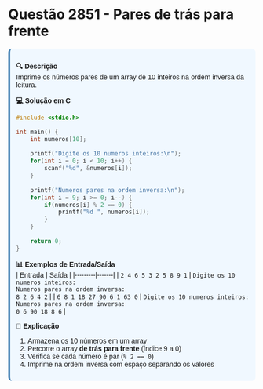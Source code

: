 ﻿# Questão 2851 - Pares de trás para frente

<div style="background: #f0f8ff; padding: 12px; border-radius: 8px; border-left: 4px solid #4682b4; margin-bottom: 16px; font-family: Arial, sans-serif;">

**🔍 Descrição**  
Imprime os números pares de um array de 10 inteiros na ordem inversa da leitura.

**💻 Solução em C**  
```c
#include <stdio.h>

int main() {
    int numeros[10];
    
    printf("Digite os 10 numeros inteiros:\n");
    for(int i = 0; i < 10; i++) {
        scanf("%d", &numeros[i]);
    }
    
    printf("Numeros pares na ordem inversa:\n");
    for(int i = 9; i >= 0; i--) {
        if(numeros[i] % 2 == 0) {
            printf("%d ", numeros[i]);
        }
    }
    
    return 0;
}
```

**📊 Exemplos de Entrada/Saída**  
| Entrada | Saída |
|---------|-------|
| `2 4 6 5 3 2 5 8 9 1` | `Digite os 10 numeros inteiros:`<br>`Numeros pares na ordem inversa:`<br>`8 2 6 4 2` |
| `6 8 1 18 27 90 6 1 63 0` | `Digite os 10 numeros inteiros:`<br>`Numeros pares na ordem inversa:`<br>`0 6 90 18 8 6` |

**📝 Explicação**  
1. Armazena os 10 números em um array  
2. Percorre o array **de trás para frente** (índice 9 a 0)  
3. Verifica se cada número é par (`% 2 == 0`)  
4. Imprime na ordem inversa com espaço separando os valores  

</div>